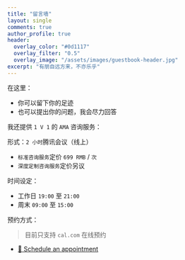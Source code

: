 ```yaml
---
title: "留言墙"
layout: single
comments: true
author_profile: true
header:
  overlay_color: "#0d1117"
  overlay_filter: "0.5"
  overlay_image: "/assets/images/guestbook-header.jpg"
excerpt: "有朋自远方来，不亦乐乎"
---
```


在这里：

* 你可以留下你的足迹
* 也可以提出你的问题，我会尽力回答

我还提供 `1 V 1` 的 `AMA` 咨询服务：

形式：`2 小时`腾讯会议（线上）

* `标准咨询服务`定价 `699 RMB` / `次`
* `深度定制咨询服务`定价另议

时间设定：

* 工作日 `19:00` 至 `21:00`
* 周末 `09:00` 至 `15:00`

预约方式：

> 目前只支持 `cal.com` 在线预约

* [📅 Schedule an appointment](https://cal.com/archer-xiaoa/ama)
